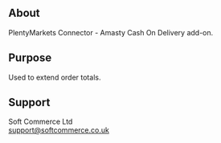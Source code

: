 ## About
PlentyMarkets Connector - Amasty Cash On Delivery add-on.

## Purpose
Used to extend order totals.

## Support
Soft Commerce Ltd <br />
support@softcommerce.co.uk
